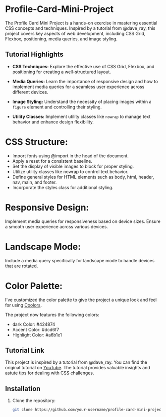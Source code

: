 # Profile-Card-Mini-Project

The Profile Card Mini Project is a hands-on exercise in mastering essential CSS concepts and techniques.
Inspired by a tutorial from @dave_ray, this project covers key aspects of web development, including CSS Grid, Flexbox, positioning, media queries, and image styling.

## Tutorial Highlights

- **CSS Techniques:** Explore the effective use of CSS Grid, Flexbox, and positioning for creating a well-structured layout.

- **Media Queries:** Learn the importance of responsive design and how to implement media queries for a seamless user experience across different devices.

- **Image Styling:** Understand the necessity of placing images within a `figure` element and controlling their styling.

- **Utility Classes:** Implement utility classes like `nowrap` to manage text behavior and enhance design flexibility.

# CSS Structure:

- Import fonts using @import in the head of the document.
- Apply a reset for a consistent baseline.
- Set the display of visible images to block for proper styling.
- Utilize utility classes like nowrap to control text behavior.
- Define general styles for HTML elements such as body, html, header, nav, main, and footer.
- Incorporate the styles class for additional styling.
  
# Responsive Design:
Implement media queries for responsiveness based on device sizes. Ensure a smooth user experience across various devices.

# Landscape Mode:
Include a media query specifically for landscape mode to handle devices that are rotated.

# Color Palette:
I've customized the color palette to give the project a unique look and feel for using [Coolors](https://coolors.co/).

The project now features the following colors:

- dark Color: #424874
- Accent Color: #dcd6f7
- Highlight Color: #a6b1e1

## Tutorial Link

This project is inspired by a tutorial from @dave_ray. You can find the original tutorial on [YouTube](https://youtu.be/mpYtrgB3b6o?si=vd2fzk8-isAUsttZ). 
The tutorial provides valuable insights and astute tips for dealing with CSS challenges.

## Installation

1. Clone the repository:
   ```bash
   git clone https://github.com/your-username/profile-card-mini-project.git
